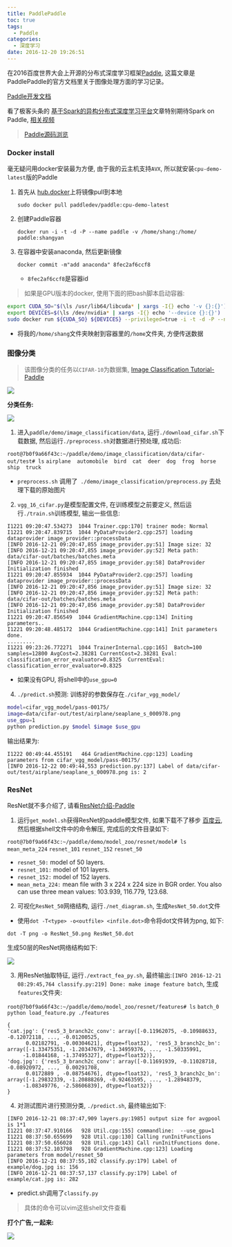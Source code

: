 ```yaml
---
title: PaddlePaddle
toc: true
tags:
  - Paddle
categories:
  - 深度学习
date: 2016-12-20 19:26:51
---
```

在2016百度世界大会上开源的分布式深度学习框架[Paddle](https://github.com/baidu/Paddle), 这篇文章是PaddlePaddle的官方文档里关于图像处理方面的学习记录。
<!--more-->

[Paddle开发文档](http://www.paddlepaddle.org/doc_cn/demo/quick_start/index.html)

看了极客头条的 [基于Spark的异构分布式深度学习平台](http://geek.csdn.net/news/detail/58867)文章特别期待Spark on Paddle,  [相关视频](https://spark-summit.org/2016/events/scalable-deep-learning-platform-on-spark-in-baidu/)

> [Paddle源码浏览](http://162.243.141.242/paddle_html/codebrowser/codebrowser/paddle/)

### **Docker install**

毫无疑问用docker安装最为方便, 由于我的云主机支持`AVX`, 所以就安装`cpu-demo-latest`版的Paddle

1. 首先从 [hub.docker](https://hub.docker.com/r/paddledev/paddle/)上将镜像pull到本地

   `sudo docker pull paddledev/paddle:cpu-demo-latest`

2. 创建Paddle容器

   `docker run -i -t -d -P --name paddle -v /home/shang:/home/ paddle:shangyan`

3. 在容器中安装anaconda, 然后更新镜像

   `docker commit -m"add anaconda" 8fec2af6ccf8`

   - `8fec2af6ccf8`是容器id

> 如果是GPU版本的docker, 使用下面的把bash脚本启动容器:

```bash
export CUDA_SO="$(\ls /usr/lib64/libcuda* | xargs -I{} echo '-v {}:{}') $(\ls /usr/lib64/libnvidia* | xargs -I{} echo '-v {}:{}')"
export DEVICES=$(\ls /dev/nvidia* | xargs -I{} echo '--device {}:{}')
sudo docker run ${CUDA_SO} ${DEVICES} --privileged=true -i -t -d -P --name paddle_gpu_shangyan -v /home/shang:/home/ paddle:shangyan
```
- 将我的`/home/shang`文件夹映射到容器里的`/home`文件夹, 方便传送数据

### **图像分类**

> 该图像分类的任务以`CIFAR-10`为数据集, [Image Classification Tutorial-Paddle](http://www.paddlepaddle.org/doc/demo/image_classification/image_classification.html)

![](/img/PaddlePaddle/cifar.png)

**分类任务:**

![](/img/PaddlePaddle/image_classification.png)



1. 进入`paddle/demo/image_classification/data`, 运行`./download_cifar.sh`下载数据, 然后运行`./preprocess.sh`对数据进行预处理, 成功后:

  `root@7b0f9a66f43c:~/paddle/demo/image_classification/data/cifar-out/test# ls`
  `airplane  automobile  bird  cat  deer  dog  frog  horse  ship  truck`

  - `preprocess.sh` 调用了` ./demo/image_classification/preprocess.py` 去处理下载的原始图片

2. `vgg_16_cifar.py`是模型配置文件, 在训练模型之前要定义, 然后运行`./train.sh`训练模型, 输出一些信息:

  ```
  I1221 09:20:47.534273  1044 Trainer.cpp:170] trainer mode: Normal
  I1221 09:20:47.839715  1044 PyDataProvider2.cpp:257] loading dataprovider image_provider::processData
  [INFO 2016-12-21 09:20:47,855 image_provider.py:51] Image size: 32
  [INFO 2016-12-21 09:20:47,855 image_provider.py:52] Meta path: data/cifar-out/batches/batches.meta
  [INFO 2016-12-21 09:20:47,855 image_provider.py:58] DataProvider Initialization finished
  I1221 09:20:47.855934  1044 PyDataProvider2.cpp:257] loading dataprovider image_provider::processData
  [INFO 2016-12-21 09:20:47,856 image_provider.py:51] Image size: 32
  [INFO 2016-12-21 09:20:47,856 image_provider.py:52] Meta path: data/cifar-out/batches/batches.meta
  [INFO 2016-12-21 09:20:47,856 image_provider.py:58] DataProvider Initialization finished
  I1221 09:20:47.856549  1044 GradientMachine.cpp:134] Initing parameters..
  I1221 09:20:48.485172  1044 GradientMachine.cpp:141] Init parameters done.
  .........
  I1221 09:23:26.772271  1044 TrainerInternal.cpp:165]  Batch=100 samples=12800 AvgCost=2.38281 CurrentCost=2.38281 Eval: classification_error_evaluator=0.8325  CurrentEval: classification_error_evaluator=0.8325
  ```

  - 如果没有GPU, 将shell中的`use_gpu=0`

4. `./predict.sh`预测: 训练好的参数保存在`./cifar_vgg_model/`

  ```bash
  model=cifar_vgg_model/pass-00175/
  image=data/cifar-out/test/airplane/seaplane_s_000978.png
  use_gpu=1
  python prediction.py $model $image $use_gpu
  ```

  输出结果为:

  ```
  I1222 00:49:44.455191   464 GradientMachine.cpp:123] Loading parameters from cifar_vgg_model/pass-00175/
  [INFO 2016-12-22 00:49:44,553 prediction.py:137] Label of data/cifar-out/test/airplane/seaplane_s_000978.png is: 2
  ```

### **ResNet**

ResNet就不多介绍了, 请看[ResNet介绍-Paddle](http://www.paddlepaddle.org/doc/demo/imagenet_model/resnet_model.html)

1. 运行`get_model.sh`获得ResNet的paddle模型文件, 如果下载不了移步 [百度云](http://pan.baidu.com/s/1o78C9su), 然后根据shell文件中的命令解压, 完成后的文件目录如下:

  `root@7b0f9a66f43c:~/paddle/demo/model_zoo/resnet/model# ls`
  `mean_meta_224`  `resnet_101`  `resnet_152`  `resnet_50`

  - `resnet_50:` model of 50 layers.
  - `resnet_101:` model of 101 layers.
  - `resnet_152:` model of 152 layers.
  - `mean_meta_224:` mean file with 3 x 224 x 224 size in BGR order. You also can use three mean values: 103.939, 116.779, 123.68.

2. 可视化`ResNet_50`网络结构, 运行`./net_diagram.sh`, 生成`ResNet_50.dot`文件

  - 使用`dot -T<type> -o<outfile> <infile.dot>`命令将dot文件转为png, 如下:

  `dot -T png -o ResNet_50.png ResNet_50.dot`

  生成50层的ResNet网络结构如下:

  ![](/img/PaddlePaddle/ResNet_50.png)

3. 用ResNet抽取特征, 运行`./extract_fea_py.sh`, 最终输出:`[INFO 2016-12-21 08:29:45,764 classify.py:219] Done: make image feature batch`, 生成`features`文件夹:

  `root@7b0f9a66f43c:~/paddle/demo/model_zoo/resnet/features# ls`
  `batch_0`
  `python load_feature.py ./features`
  ```
  {
  'cat.jpg': {'res5_3_branch2c_conv': array([-0.11962075, -0.10988633, -0.12072118, ..., -0.01200525,
        0.02182791, -0.00304621], dtype=float32), 'res5_3_branch2c_bn': array([-1.33475351, -1.20347679, -1.34959376, ..., -1.50335991,
       -1.01844168, -1.37495327], dtype=float32)},
  'dog.jpg': {'res5_3_branch2c_conv': array([-0.11691939, -0.11028718, -0.08920972, ...,  0.00291708,
        0.0172889 , -0.08754676], dtype=float32), 'res5_3_branch2c_bn': array([-1.29832339, -1.20888269, -0.92463595, ..., -1.28948379,
       -1.08349776, -2.58606839], dtype=float32)}
  }
  ```

4. 对测试图片进行预测分类, `./predict.sh`, 最终输出如下:

  ```
  [INFO 2016-12-21 08:37:47,909 layers.py:1985] output size for avgpool is 1*1
  I1221 08:37:47.910166   928 Util.cpp:155] commandline:  --use_gpu=1
  I1221 08:37:50.655699   928 Util.cpp:130] Calling runInitFunctions
  I1221 08:37:50.656028   928 Util.cpp:143] Call runInitFunctions done.
  I1221 08:37:52.103798   928 GradientMachine.cpp:123] Loading parameters from model/resnet_50
  [INFO 2016-12-21 08:37:55,102 classify.py:179] Label of example/dog.jpg is: 156
  [INFO 2016-12-21 08:37:57,137 classify.py:179] Label of example/cat.jpg is: 282
  ```

  - predict.sh调用了`classify.py`

> 具体的命令可以vim这些shell文件查看

**打个广告,一起来:**

  ![](/img/PaddlePaddle/ad.png)


